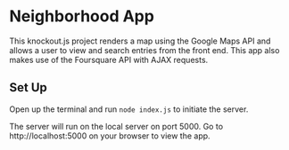 # Neighborhood App

This knockout.js project renders a map using the Google Maps API and allows a
user to view and search entries from the front end. This app also
makes use of the Foursquare API with AJAX requests.

## Set Up

Open up the terminal and run `node index.js` to initiate the server.

The server will run on the local server on port 5000. Go to http://localhost:5000 on your browser to view the app.
